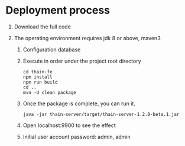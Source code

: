 <!--
 Copyright (c) 2019, Xiaomi, Inc.  All rights reserved.
 This source code is licensed under the Apache License Version 2.0, which
 can be found in the LICENSE file in the root directory of this source tree.
-->
# Deployment process

1. Download the full code

1. The operating environment requires jdk 8 or above, maven3
    
    1. Configuration database
    
    1. Execute in order under the project root directory
        
        ```shell
        cd thain-fe
        npm install
        npm run build
        cd ..
        mvn -U clean package 
        ```
        
    1. Once the package is complete, you can run it.
    
        ```shell
        java -jar thain-server/target/thain-server-1.2.0-beta.1.jar
        ```

    1. Open localhost:9900 to see the effect

    1. Initial user account password: admin, admin